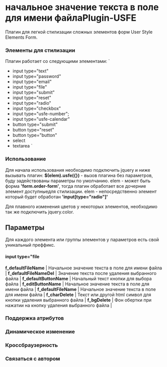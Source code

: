 начальное значение текста в поле для имени файлаPlugin-USFE
===========

Плагин для легкой стилизации сложных элементов форм User Style Elements Form.

### Элементы для стилизации

Плагин работает со следующими элементами:
`
 - input type="text"
 - input type="password"
 - input type="email"
 - input type="file"
 - input type="submit"
 - input type="reset"
 - input type="radio"
 - input type="checkbox"
 - input type="usfe-number";
 - input type="usfe-calendar"
 - button type="submit"
 - button type="reset"
 - button type="button"
 - select
 - textarea
 `

### Использование

Для начала использования необходимо подключить jquery и ниже вызывать плагин:
**$(elem).usfe({})** - вызов плагина без параметров, буду задействованы параметры по умолчанию.
elem -  может быть форма **'form.order-form'**, тогда плагин обработает все дочерние элемент
доступныедля стилизации.
elem - непосредственно элемент который будет обработан **'input[type="radio"]'**

Для плавного изменения цветов у некоторых элементов, необходимо так же 
подключить jquery.color.

## Параметры

Для каждого элемента или группы элементов у параметров есть свой уникальный преффикс.

#### input type="file

**f_defaultFileName** | Начальное значение текста в поле для имени файла |
**f_defaultFileNameDel** | Значение текста после удаления выбранного файла |
**f_defaultButtonName** | Начальный текст кнопки для выбора файла |
**f_editButtonName** | Начальное значение текста в поле для имени файла |
**f_defaultFileName** | Начальное значение текста в поле для имени файла |
**f_charDelete** | Текст или другой html символ для кнопки удаления выбранного файла |
**f_bgDelete** | Фон обертки при нажатии на кнопку удаления выбранного файла |

### Поддержка атрибутов

### Динамическое изменение

### Кроссбраузерность

### Связаться с автором
